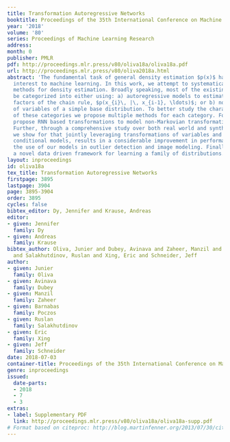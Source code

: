 ```yaml
---
title: Transformation Autoregressive Networks
booktitle: Proceedings of the 35th International Conference on Machine Learning
year: '2018'
volume: '80'
series: Proceedings of Machine Learning Research
address: 
month: 0
publisher: PMLR
pdf: http://proceedings.mlr.press/v80/oliva18a/oliva18a.pdf
url: http://proceedings.mlr.press/v80/oliva2018a.html
abstract: 'The fundamental task of general density estimation $p(x)$ has been of keen
  interest to machine learning. In this work, we attempt to systematically characterize
  methods for density estimation. Broadly speaking, most of the existing methods can
  be categorized into either using: a) autoregressive models to estimate the conditional
  factors of the chain rule, $p(x_{i}\, |\, x_{i-1}, \ldots)$; or b) non-linear transformations
  of variables of a simple base distribution. To better study the characteristics
  of these categories we propose multiple methods for each category. For example we
  propose RNN based transformations to model non-Markovian transformation of variables.
  Further, through a comprehensive study over both real world and synthetic data,
  we show for that jointly leveraging transformations of variables and autoregressive
  conditional models, results in a considerable improvement in performance. We illustrate
  the use of our models in outlier detection and image modeling. Finally we introduce
  a novel data driven framework for learning a family of distributions.'
layout: inproceedings
id: oliva18a
tex_title: Transformation Autoregressive Networks
firstpage: 3895
lastpage: 3904
page: 3895-3904
order: 3895
cycles: false
bibtex_editor: Dy, Jennifer and Krause, Andreas
editor:
- given: Jennifer
  family: Dy
- given: Andreas
  family: Krause
bibtex_author: Oliva, Junier and Dubey, Avinava and Zaheer, Manzil and Poczos, Barnabas
  and Salakhutdinov, Ruslan and Xing, Eric and Schneider, Jeff
author:
- given: Junier
  family: Oliva
- given: Avinava
  family: Dubey
- given: Manzil
  family: Zaheer
- given: Barnabas
  family: Poczos
- given: Ruslan
  family: Salakhutdinov
- given: Eric
  family: Xing
- given: Jeff
  family: Schneider
date: 2018-07-03
container-title: Proceedings of the 35th International Conference on Machine Learning
genre: inproceedings
issued:
  date-parts:
  - 2018
  - 7
  - 3
extras:
- label: Supplementary PDF
  link: http://proceedings.mlr.press/v80/oliva18a/oliva18a-supp.pdf
# Format based on citeproc: http://blog.martinfenner.org/2013/07/30/citeproc-yaml-for-bibliographies/
---
```

